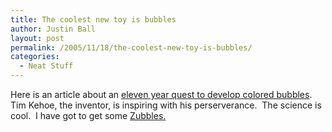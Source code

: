```yaml
---
title: The coolest new toy is bubbles
author: Justin Ball
layout: post
permalink: /2005/11/18/the-coolest-new-toy-is-bubbles/
categories:
  - Neat Stuff
---
```


Here is an article about an [eleven year quest to develop colored bubbles][1]. 
Tim Kehoe, the inventor, is inspiring with his perserverance.  The
science is cool.  I have got to get some [Zubbles.][2]



 [1]: http://www.popsci.com/popsci/science/0a03b5108e097010vgnvcm1000004eecbccdrcrd.html
 [2]: http://www.zubbles.com/index.asp